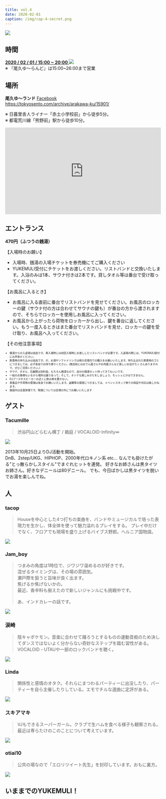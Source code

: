 ```yaml
---
title: vol.4
date: 2020-02-01
caption: /img/cap-4-secret.png
---
```


<a class="twitter-share-button"
    href="https://twitter.com/intent/tweet?text=わいわい&hashtag=yukemuli&url=https%3A%2F%2Fyukemuli.dance%2Fevents%2F20200201-vol4%2F"
    data-size="large" ></a>
<script async src="https://platform.twitter.com/widgets.js" charset="utf-8"></script>

<img src="/img/cap-4-secret.png" >

## 時間

<div class="r-2">
  <div>
    <b>
      <a
        target="_blank"
        href="https://www.google.com/calendar/event?action=TEMPLATE&dates=20200201T150000/20200201T200000&text=YUKEMULI vol.4&location=尾久ゆ〜ランド熊野前, 日本、〒116-0012 東京都荒川区東尾久５丁目２７−５
        &details=%E3%80%90%E5%8D%8A%E5%B9%B4%E3%81%AB%E4%B8%80%E5%BA%A6%E3%81%AE%E3%81%8A%E6%A5%BD%E3%81%97%E3%81%BF%E3%80%91%0A%23YUKEMULI%20%E5%86%AC%E3%81%AE%E9%99%A3%EF%BC%81%0A%0A%E9%8A%AD%E6%B9%AFDJ%E3%82%A4%E3%83%99%E3%83%B3%E3%83%88%E3%80%81YUKEMULI%E3%80%82%0A%E4%BB%8A%E5%9B%9E%E3%82%82%E3%80%8C%E5%B0%BE%E4%B9%85%E3%82%86%E3%80%9C%E3%83%A9%E3%83%B3%E3%83%89%E3%80%8D%E3%82%92%E3%81%8A%E5%80%9F%E3%82%8A%E3%81%97%E3%81%A6%E9%96%8B%E5%82%AC%E8%87%B4%E3%81%97%E3%81%BE%E3%81%99%EF%BC%81%0A(link%3A%20https%3A%2F%2Ftokyosento.com%2Fcolumn%2F21371%2F)%20tokyosento.com%2Fcolumn%2F21371%2F%0A%0A%E7%9A%86%E6%A7%98%E3%81%AE%E3%81%94%E6%9D%A5%E5%A0%B4%E3%80%81%E5%BF%83%E3%82%88%E3%82%8A%E3%81%8A%E5%BE%85%E3%81%A1%E7%94%B3%E3%81%97%E4%B8%8A%E3%81%92%E3%81%BE%E3%81%99%EF%BC%81%0A%0A%E6%97%A5%E6%99%82%3A2%2F1(%E5%9C%9F)15%3A00-%0A%E5%A0%B4%E6%89%80%3A%E5%B0%BE%E4%B9%85%E3%82%86%E3%80%9C%E3%83%A9%E3%83%B3%E3%83%89%0A%E6%96%99%E9%87%91%3A%E5%85%A5%E6%B9%AF%E6%96%99(%C2%A5470~)%0A%0Ahttps%3A%2F%2Ftwitter.com%2Fhashtag%2FYUKEMULI%3Fsrc%3Dhashtag_click%26f%3Dlive
        ">
        2020 / 02 / 01 / 15:00 ~ 20:00 <img class="calendar" src="https://www.google.com/calendar/images/ext/gc_button1_ja.gif" />
      </a>
    </b>
  </div>
  <div>
    ※ 『尾久ゆ〜らんど』は15:00~26:00まで営業
  </div>
</div>

## 場所

<div class="r-2">
  <div>
    <div style="padding-right: 8px">
      <b>尾久ゆ〜ランド</b> <a href="https://www.facebook.com/%E5%B0%BE%E4%B9%85%E3%82%86%E3%83%A9%E3%83%B3%E3%83%89%E7%86%8A%E9%87%8E%E5%89%8D-490350624341150/">Facebook</a><br>
      <a href="https://tokyosento.com/archive/arakawa-ku/15901/">https://tokyosento.com/archive/arakawa-ku/15901/</a>
      <p>
        ※ 日暮里舎人ライナー「赤土小学校前」から徒歩5分。<br>
        ※ 都電荒川線「熊野前」駅から徒歩10分。
      </p>
    </div>
  </div>
  <div>
    <iframe
      src="https://www.google.com/maps/embed?pb=!1m14!1m8!1m3!1d6476.453753501523!2d139.767147!3d35.745228!3m2!1i1024!2i768!4f13.1!3m3!1m2!1s0x0%3A0xcdce36828aaafd82!2z5bC-5LmF44KG44Cc44Op44Oz44OJ54aK6YeO5YmN!5e0!3m2!1sja!2sjp!4v1559656952097!5m2!1sja!2sjp"
      width="100%"
      height="280"
      frameborder="0"
      style="border:0" allowfullscreen></iframe>
  </div>
</div>

<style>
h2#エントランス+p+p+ul+p+ul+p+ul {
  font-size: 0.6em;
}
</style>

## エントランス

**470円（ふつうの銭湯）**

【入場時のお願い】

* 入場時、銭湯の入場チケットを券売機にてご購入ください
* YUKEMULI受付にチケットをお渡しください。リストバンドと交換いたします。入浴のみは1本、サウナ付きは2本です。貸しタオル等は番台で受け取ってください。

【お風呂に入るとき】

* お風呂に入る直前に番台でリストバンドを見せてください。お風呂のロッカーの鍵（サウナ付の方は合わせてサウナの鍵も）が番台の方から渡されますので、そちらでロッカーを使用しお風呂に入ってください。
* お風呂から上がったら荷物をロッカーから出し、鍵を番台に返してください。もう一度入るときはまた番台でリストバンドを見せ、ロッカーの鍵を受け取り、お風呂へ入ってください。


【その他注意事項】

* 銭湯からの入退場は自由です。再入場時には初回入場時にお渡ししたリストバンドが必要です。入退場の際には、YUKEMULI受付にお声掛けください。
* 飲食物の持ち込みは自由です。が、お酒やソフトドリンクは極力会場内での購入をお願いいたします。持ち込まれた飲食物のゴミにつきましては、必ず各自でお持ち帰りください。(商店街にはおでん屋さんやお肉屋さんなど楽しいお店がたくさんありますので、ぜひご活用ください。)
* サウナ、タオル、石鹸類は別料金。もちろん銭湯なので、自分の銭湯セット持ってきてもいいです。
* 一般のお客様もいるから場所は譲り合って。そして、オトナな楽しみかたをしましょう。モッシュとかはできません。
* DJブースやスピーカーの近くに飲み物を置かない。
* 貴重品や手荷物の管理は各自でお願いいたします。盗難等の損害につきましては、イベントスタッフ側での保証や対応は致しかねます。
* 施設内は全面禁煙です。喫煙については会場の外にてお願いいたします

## ゲスト

<div class="guests" id="guests">
  <div>
    <div>
      <h3>
        Tacumille
        <a class="mixcloud" href="https://www.mixcloud.com/Tacumille/"></a>
      </h3>
      <blockquote>渋谷円山どらむん横丁 / 箱庭 / VOCALOID-Infinity∞</blockquote>
    </div>
    <div class="guest-content">
      <div>
        <img src="/img/tacumille.jpg" />
      </div>
      <div>
        <p>
          2013年10月25日よりDJ活動を開始。<br>
          DnB、2step/UKG、HIPHOP、2000年代ロキノン系 etc…
          なんでも掛けたがる"とっ散らかしスタイル"でまぐれヒットを連発。
          好きなお姉さんは黒タイツお姉さん。好きなデニールは80デニール。
          でも、今日ばかしは黒タイツを脱いでお湯を楽しんでね。
        </p>
      </div>
    </div>
  </div>
</div>

<!-- ## タイムテーブル

|            |            |
|:----------:|:----------:|
| 15:00-15:50 | otiai10 |
| 15:50-16:40 | 涙崎 |
| 16:40-17:30 | Linda |
| 17:30-18:20 | スキアマキ |
| 18:20-19:10 | Jam_boy |
| 19:10-20:00 | tacop | -->



## 人

<div class="regulars">
  <div>
    <div>
      <h3 id="tacop">tacop</h3>
      <blockquote>
        Houseを中心とした4つ打ちの楽曲を、バンドやミュージカルで培った表現力を生かし、体全体を使って魅力溢れるプレイをする。 プレイ中だけでなく、フロアでも現場を盛り上げるバイブス野郎。ヘルニア国物語。
      </blockquote>
    </div>
    <div>
      <img src="/img/prof/tacop.jpg" >
    </div>
  </div>
  <div>
    <div>
      <h3 id="jam_boy">Jam_boy</h3>
      <blockquote>
        つまみの角度は1時位で、ジワジワ温めるのが好きです。<br>
        混ぜるタイミングは、その場の雰囲気。<br>
        瀬戸際を狙うと旨味が良く出ます。<br>
        焦げるか焦げないかの。<br>
        最近、香辛料も揃えたので新しいジャンルにも挑戦中です。<br><br>
        あ、インドカレーの話です。
      </blockquote>
    </div>
    <div>
      <img src="/img/prof/jamboy.jpg" >
    </div>
  </div>
  <div>
    <div>
      <h3 id="ruisaki">涙崎</h3>
      <blockquote>陰キャポケモン。音楽に合わせて踊ろうとするものの運動音痴のため決してダンスではないよく分からない奇妙なステップを踏む習性がある。VOCALOID・UTAUや一部のロックバンドを聴く。</blockquote>
    </div>
    <div>
      <img src="/img/prof/ruisaki.jpg" >
    </div>
  </div>
  <div>
    <div>
      <h3 id="linda">Linda</h3>
      <blockquote>関係性と感情のオタク。それらにまつわるパーティーに出没したり、パーティーを自ら主催したりしている。エモでチルな選曲に定評がある。</blockquote>
    </div>
    <div>
      <img src="/img/prof/linda.jpg" >
    </div>
  </div>
  <div>
    <div>
      <h3 id="sukiamaki">スキアマキ</h3>
      <blockquote>VJもできるスーパーガール。クラブで生ハムを食べる様子も観察される。最近は専らたけのこのことについて考えています。</blockquote>
    </div>
    <div>
      <img src="/img/prof/sukiamaki.jpg" >
    </div>
  </div>
  <div>
    <div>
      <h3 id="otiai10">otiai10</h3>
      <blockquote>
      公共の場なので「エロリツイート先生」を封印しています。おもに裏方。
      </blockquote>
    </div>
    <div>
      <img src="/img/prof/otiai.jpg" >
    </div>
  </div>
</div>


## いままでのYUKEMULI！

<div id="moment-container"></div>

<script>
setTimeout(function() {
  twttr.widgets.createMoment(
    '1085213241574182913',
    document.getElementById('moment-container'),
    {limit: 16}
  );
}, 4000);
</script>
